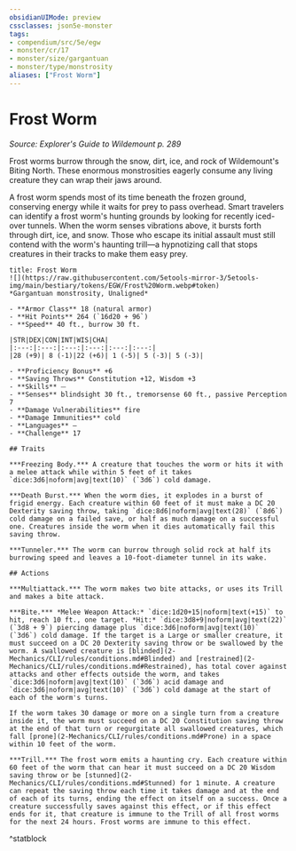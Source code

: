 ```yaml
---
obsidianUIMode: preview
cssclasses: json5e-monster
tags:
- compendium/src/5e/egw
- monster/cr/17
- monster/size/gargantuan
- monster/type/monstrosity
aliases: ["Frost Worm"]
---
```

# Frost Worm
*Source: Explorer's Guide to Wildemount p. 289*  

Frost worms burrow through the snow, dirt, ice, and rock of Wildemount's Biting North. These enormous monstrosities eagerly consume any living creature they can wrap their jaws around.

A frost worm spends most of its time beneath the frozen ground, conserving energy while it waits for prey to pass overhead. Smart travelers can identify a frost worm's hunting grounds by looking for recently iced-over tunnels. When the worm senses vibrations above, it bursts forth through dirt, ice, and snow. Those who escape its initial assault must still contend with the worm's haunting trill—a hypnotizing call that stops creatures in their tracks to make them easy prey.

```ad-statblock
title: Frost Worm
![](https://raw.githubusercontent.com/5etools-mirror-3/5etools-img/main/bestiary/tokens/EGW/Frost%20Worm.webp#token)
*Gargantuan monstrosity, Unaligned*

- **Armor Class** 18 (natural armor)
- **Hit Points** 264 (`16d20 + 96`)
- **Speed** 40 ft., burrow 30 ft.

|STR|DEX|CON|INT|WIS|CHA|
|:---:|:---:|:---:|:---:|:---:|:---:|
|28 (+9)| 8 (-1)|22 (+6)| 1 (-5)| 5 (-3)| 5 (-3)|

- **Proficiency Bonus** +6
- **Saving Throws** Constitution +12, Wisdom +3
- **Skills** ⏤
- **Senses** blindsight 30 ft., tremorsense 60 ft., passive Perception 7
- **Damage Vulnerabilities** fire
- **Damage Immunities** cold
- **Languages** —
- **Challenge** 17

## Traits

***Freezing Body.*** A creature that touches the worm or hits it with a melee attack while within 5 feet of it takes `dice:3d6|noform|avg|text(10)` (`3d6`) cold damage.

***Death Burst.*** When the worm dies, it explodes in a burst of frigid energy. Each creature within 60 feet of it must make a DC 20 Dexterity saving throw, taking `dice:8d6|noform|avg|text(28)` (`8d6`) cold damage on a failed save, or half as much damage on a successful one. Creatures inside the worm when it dies automatically fail this saving throw.

***Tunneler.*** The worm can burrow through solid rock at half its burrowing speed and leaves a 10-foot-diameter tunnel in its wake.

## Actions

***Multiattack.*** The worm makes two bite attacks, or uses its Trill and makes a bite attack.

***Bite.*** *Melee Weapon Attack:* `dice:1d20+15|noform|text(+15)` to hit, reach 10 ft., one target. *Hit:* `dice:3d8+9|noform|avg|text(22)` (`3d8 + 9`) piercing damage plus `dice:3d6|noform|avg|text(10)` (`3d6`) cold damage. If the target is a Large or smaller creature, it must succeed on a DC 20 Dexterity saving throw or be swallowed by the worm. A swallowed creature is [blinded](2-Mechanics/CLI/rules/conditions.md#Blinded) and [restrained](2-Mechanics/CLI/rules/conditions.md#Restrained), has total cover against attacks and other effects outside the worm, and takes `dice:3d6|noform|avg|text(10)` (`3d6`) acid damage and `dice:3d6|noform|avg|text(10)` (`3d6`) cold damage at the start of each of the worm's turns.

If the worm takes 30 damage or more on a single turn from a creature inside it, the worm must succeed on a DC 20 Constitution saving throw at the end of that turn or regurgitate all swallowed creatures, which fall [prone](2-Mechanics/CLI/rules/conditions.md#Prone) in a space within 10 feet of the worm.

***Trill.*** The frost worm emits a haunting cry. Each creature within 60 feet of the worm that can hear it must succeed on a DC 20 Wisdom saving throw or be [stunned](2-Mechanics/CLI/rules/conditions.md#Stunned) for 1 minute. A creature can repeat the saving throw each time it takes damage and at the end of each of its turns, ending the effect on itself on a success. Once a creature successfully saves against this effect, or if this effect ends for it, that creature is immune to the Trill of all frost worms for the next 24 hours. Frost worms are immune to this effect.
```
^statblock